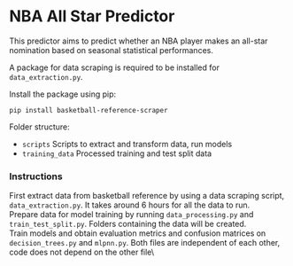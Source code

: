 # NBA All Star Predictor

This predictor aims to predict whether an NBA player makes an all-star nomination based on seasonal statistical performances.

A package for data scraping is required to be installed for `data_extraction.py`.

Install the package using pip:

```
pip install basketball-reference-scraper
```

Folder structure:
 - `scripts` Scripts to extract and transform data, run models
 - `training_data` Processed training and test split data

### Instructions
First extract data from basketball reference by using a data scraping script, `data_extraction.py`. It takes around 6 hours for all the data to run. \
Prepare data for model training by running `data_processing.py` and `train_test_split.py`. Folders containing the data will be created.\
Train models and obtain evaluation metrics and confusion matrices on `decision_trees.py` and `mlpnn.py`. Both files are independent of each other, code does not depend on the other file\
